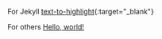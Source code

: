 For Jekyll
[text-to-highlight](www.ynet.co.il){:target="\_blank"}

For others
<a href="http://example.com/" target="_blank">Hello, world!</a>
